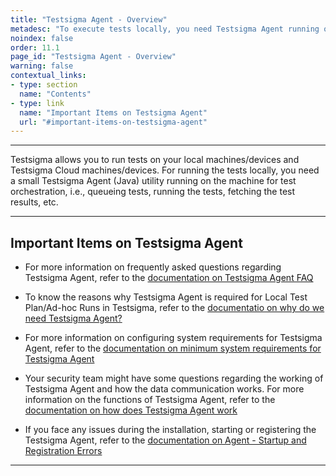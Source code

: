 ```yaml
---
title: "Testsigma Agent - Overview"
metadesc: "To execute tests locally, you need Testsigma Agent running on the machine. Learn what is Testsigma Agent, how it works, why is it useful, and other FAQs regarding it."
noindex: false
order: 11.1
page_id: "Testsigma Agent - Overview"
warning: false
contextual_links:
- type: section
  name: "Contents"
- type: link
  name: "Important Items on Testsigma Agent"
  url: "#important-items-on-testsigma-agent"
---
```


---

Testsigma allows you to run tests on your local machines/devices and Testsigma Cloud machines/devices. For running the tests locally, you need a small Testsigma Agent (Java) utility running on the machine for test orchestration, i.e., queueing tests, running the tests, fetching the test results, etc.

---
## **Important Items on Testsigma Agent**
- For more information on frequently asked questions regarding Testsigma Agent, refer to the [documentation on Testsigma Agent FAQ](https://testsigma.com/docs/agent/faqs/)


- To know the reasons why Testsigma Agent is required for Local Test Plan/Ad-hoc Runs in Testsigma, refer to the [documentatio on why do we need Testsigma Agent?](https://testsigma.com/docs/agent/faqs/)

- For more information on configuring system requirements for Testsigma Agent, refer to the [documentation on minimum system requirements for Testsigma Agent](https://testsigma.com/docs/agent/pre-requisite/)

- Your security team might have some questions regarding the working of Testsigma Agent and how the data communication works. For more information on the functions of Testsigma Agent, refer to the [documentation on how does Testsigma Agent work](https://testsigma.com/docs/agent/faqs/)

- If you face any issues during the installation, starting or registering the Testsigma Agent, refer to the [documentation on Agent - Startup and Registration Errors](https://testsigma.com/docs/agent/troubleshooting/setup-issues/)




---